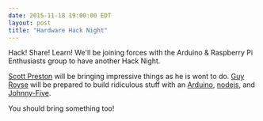 ```yaml
---
date: 2015-11-18 19:00:00 EDT
layout: post
title: "Hardware Hack Night"
---
```


Hack! Share! Learn! We'll be joining forces with the Arduino & Raspberry Pi
Enthusiasts group to have another Hack Night.

[Scott Preston](http://www.scottpreston.com/) will be bringing impressive
things as he is wont to do. [Guy Royse](http://guyroyse.com/) will be prepared
to build ridiculous stuff with an [Arduino](https://www.arduino.cc/),
[nodejs](https://nodejs.org/en/), and [Johnny-Five](http://johnny-five.io/).

You should bring something too!
